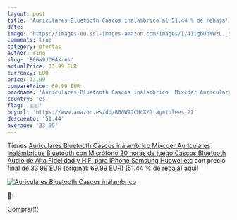 ```yaml
---
layout: post
title: 'Auriculares Bluetooth Cascos inálambrico al 51.44 % de rebaja'
date: 
image: 'https://images-eu.ssl-images-amazon.com/images/I/41igbUbYWzL._SL200_.jpg'
comments: true
category: ofertas
author: ring
slug: 'B06W9JCH4X-es'
actualPrice: 33.99 EUR
currency: EUR
price: 33.99
comparePrice: 69.99 EUR
prodname: 'Auriculares Bluetooth Cascos inálambrico  Mixcder Auriculares Inalámbricos Bluetooth con Micrófono  20 horas de juego  Cascos Bluetooth Audio de Alta Fidelidad y HiFi  para iPhone Samsung Huawei  etc'
country: 'es'
flag: '🇪🇸'
buyurl: 'https://www.amazon.es/dp/B06W9JCH4X/?tag=tolees-21'
descuento: '51.44'
average: '33.99'
---
```


Tienes [Auriculares Bluetooth Cascos inálambrico  Mixcder Auriculares Inalámbricos Bluetooth con Micrófono  20 horas de juego  Cascos Bluetooth Audio de Alta Fidelidad y HiFi  para iPhone Samsung Huawei  etc](https://www.amazon.es/dp/B06W9JCH4X/?tag=tolees-21) con precio final de  33.99 EUR (original: 69.99 EUR) (51.44 %  de rebaja) aqui!

[![Auriculares Bluetooth Cascos inálambrico](https://images-eu.ssl-images-amazon.com/images/I/41igbUbYWzL._SL200_.jpg)](https://www.amazon.es/dp/B06W9JCH4X/?tag=tolees-21)

🔎:


[Comprar!!!](https://www.amazon.es/dp/B06W9JCH4X/?tag=tolees-21)
